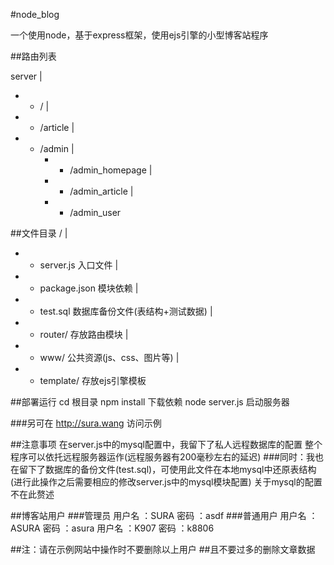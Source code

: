 #node_blog

一个使用node，基于express框架，使用ejs引擎的小型博客站程序

##路由列表

 server
  |
  + - /
  |
  + - /article
  |
  + - /admin
       |
       + - /admin_homepage
       |
       + - /admin_article
       |
       + - /admin_user

##文件目录
 /
 |
 + - server.js      入口文件
 |
 + - package.json   模块依赖
 |
 + - test.sql       数据库备份文件(表结构+测试数据)
 |
 + - router/        存放路由模块
 |
 + - www/           公共资源(js、css、图片等)
 |
 + - template/      存放ejs引擎模板

##部署运行
 cd 根目录
 npm install        下载依赖
 node server.js     启动服务器

 ###另可在 http://sura.wang 访问示例

##注意事项
 在server.js中的mysql配置中，我留下了私人远程数据库的配置
 整个程序可以依托远程服务器运作(远程服务器有200毫秒左右的延迟)
 ###同时：我也在留下了数据库的备份文件(test.sql)，可使用此文件在本地mysql中还原表结构(进行此操作之后需要相应的修改server.js中的mysql模块配置)
 关于mysql的配置不在此赘述

##博客站用户
 ###管理员
 用户名 ：SURA     密码 ：asdf
 ###普通用户
 用户名 ：ASURA    密码 ：asura
 用户名 ：K907     密码 ：k8806

##注：请在示例网站中操作时不要删除以上用户
    ##且不要过多的删除文章数据